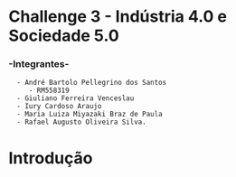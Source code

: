 # Challenge 3 - Indústria 4.0 e Sociedade 5.0 

### -Integrantes-
      - André Bartolo Pellegrino dos Santos
         - RM558319
      - Giuliano Ferreira Venceslau
      - Iury Cardoso Araujo
      - Maria Luiza Miyazaki Braz de Paula
      - Rafael Augusto Oliveira Silva.
      

# Introdução


